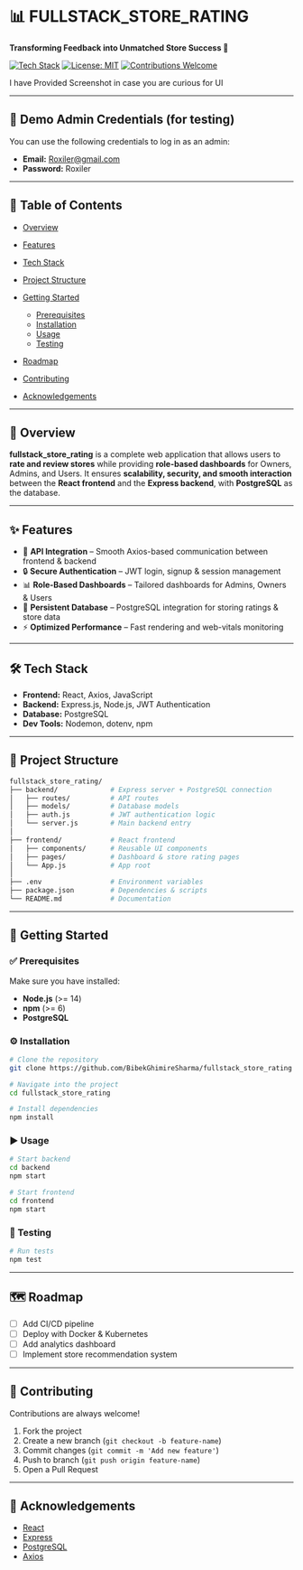 

# 📊 FULLSTACK\_STORE\_RATING

**Transforming Feedback into Unmatched Store Success 🚀**

[![Tech Stack](https://img.shields.io/badge/Stack-MERN%20%7C%20PostgreSQL-blue)]()
[![License: MIT](https://img.shields.io/badge/License-MIT-green.svg)](LICENSE)
[![Contributions Welcome](https://img.shields.io/badge/Contributions-Welcome-orange.svg)]()

I have Provided Screenshot in case you are curious for UI

---
## 🔑 Demo Admin Credentials (for testing)
You can use the following credentials to log in as an admin:

- **Email:** Roxiler@gmail.com  
- **Password:** Roxiler  

---

## 📌 Table of Contents

* [Overview](#overview)
* [Features](#features)
* [Tech Stack](#tech-stack)
* [Project Structure](#project-structure)
* [Getting Started](#getting-started)

  * [Prerequisites](#prerequisites)
  * [Installation](#installation)
  * [Usage](#usage)
  * [Testing](#testing)
* [Roadmap](#roadmap)
* [Contributing](#contributing)
* [Acknowledgements](#acknowledgements)

---

## 📖 Overview

**fullstack\_store\_rating** is a complete web application that allows users to **rate and review stores** while providing **role-based dashboards** for Owners, Admins, and Users.
It ensures **scalability, security, and smooth interaction** between the **React frontend** and the **Express backend**, with **PostgreSQL** as the database.

---

## ✨ Features

* 🎯 **API Integration** – Smooth Axios-based communication between frontend & backend
* 🔒 **Secure Authentication** – JWT login, signup & session management
* 📊 **Role-Based Dashboards** – Tailored dashboards for Admins, Owners & Users
* 💾 **Persistent Database** – PostgreSQL integration for storing ratings & store data
* ⚡ **Optimized Performance** – Fast rendering and web-vitals monitoring

---

## 🛠 Tech Stack

* **Frontend:** React, Axios, JavaScript
* **Backend:** Express.js, Node.js, JWT Authentication
* **Database:** PostgreSQL
* **Dev Tools:** Nodemon, dotenv, npm

-----

## 📂 Project Structure

```bash
fullstack_store_rating/
├── backend/             # Express server + PostgreSQL connection
│   ├── routes/          # API routes
│   ├── models/          # Database models
│   ├── auth.js          # JWT authentication logic
│   └── server.js        # Main backend entry
│
├── frontend/            # React frontend
│   ├── components/      # Reusable UI components
│   ├── pages/           # Dashboard & store rating pages
│   └── App.js           # App root
│
├── .env                 # Environment variables
├── package.json         # Dependencies & scripts
└── README.md            # Documentation
```

---

## 🚀 Getting Started

### ✅ Prerequisites

Make sure you have installed:

* **Node.js** (>= 14)
* **npm** (>= 6)
* **PostgreSQL**

### ⚙️ Installation

```bash
# Clone the repository
git clone https://github.com/BibekGhimireSharma/fullstack_store_rating

# Navigate into the project
cd fullstack_store_rating

# Install dependencies
npm install
```

### ▶️ Usage

```bash
# Start backend
cd backend
npm start

# Start frontend
cd frontend
npm start
```

### 🧪 Testing

```bash
# Run tests
npm test
```

---

## 🗺 Roadmap

* [ ] Add CI/CD pipeline
* [ ] Deploy with Docker & Kubernetes
* [ ] Add analytics dashboard
* [ ] Implement store recommendation system

---

## 🤝 Contributing

Contributions are always welcome!

1. Fork the project
2. Create a new branch (`git checkout -b feature-name`)
3. Commit changes (`git commit -m 'Add new feature'`)
4. Push to branch (`git push origin feature-name`)
5. Open a Pull Request

---


## 🙌 Acknowledgements

* [React](https://reactjs.org/)
* [Express](https://expressjs.com/)
* [PostgreSQL](https://www.postgresql.org/)
* [Axios](https://axios-http.com/)



